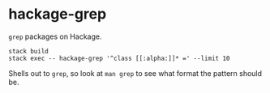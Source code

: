 # hackage-grep

`grep` packages on Hackage.

```
stack build
stack exec -- hackage-grep '^class [[:alpha:]]* =' --limit 10
```

Shells out to `grep`, so look at `man grep` to see what format the pattern should be.
